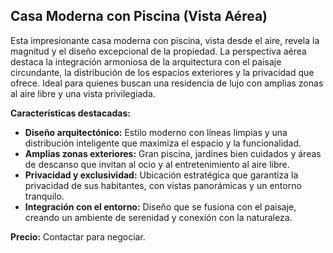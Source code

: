 ## Casa Moderna con Piscina (Vista Aérea)

Esta impresionante casa moderna con piscina, vista desde el aire, revela la magnitud y el diseño excepcional de la propiedad. La perspectiva aérea destaca la integración armoniosa de la arquitectura con el paisaje circundante, la distribución de los espacios exteriores y la privacidad que ofrece. Ideal para quienes buscan una residencia de lujo con amplias zonas al aire libre y una vista privilegiada.

**Características destacadas:**
*   **Diseño arquitectónico:** Estilo moderno con líneas limpias y una distribución inteligente que maximiza el espacio y la funcionalidad.
*   **Amplias zonas exteriores:** Gran piscina, jardines bien cuidados y áreas de descanso que invitan al ocio y al entretenimiento al aire libre.
*   **Privacidad y exclusividad:** Ubicación estratégica que garantiza la privacidad de sus habitantes, con vistas panorámicas y un entorno tranquilo.
*   **Integración con el entorno:** Diseño que se fusiona con el paisaje, creando un ambiente de serenidad y conexión con la naturaleza.

**Precio:** Contactar para negociar.

